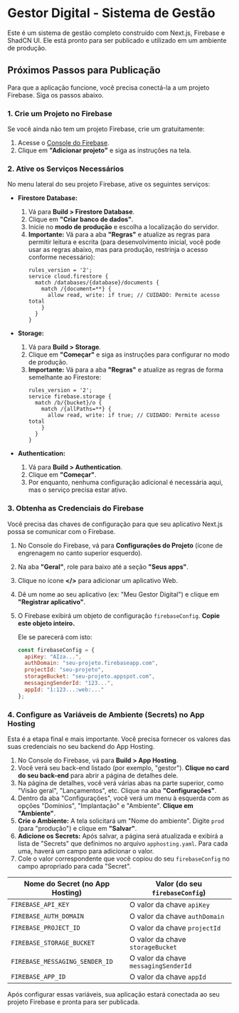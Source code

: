 # Gestor Digital - Sistema de Gestão

Este é um sistema de gestão completo construído com Next.js, Firebase e ShadCN UI. Ele está pronto para ser publicado e utilizado em um ambiente de produção.

## Próximos Passos para Publicação

Para que a aplicação funcione, você precisa conectá-la a um projeto Firebase. Siga os passos abaixo.

### 1. Crie um Projeto no Firebase

Se você ainda não tem um projeto Firebase, crie um gratuitamente:

1.  Acesse o [Console do Firebase](https://console.firebase.google.com/).
2.  Clique em **"Adicionar projeto"** e siga as instruções na tela.

### 2. Ative os Serviços Necessários

No menu lateral do seu projeto Firebase, ative os seguintes serviços:

*   **Firestore Database:**
    1.  Vá para **Build > Firestore Database**.
    2.  Clique em **"Criar banco de dados"**.
    3.  Inicie no **modo de produção** e escolha a localização do servidor.
    4.  **Importante:** Vá para a aba **"Regras"** e atualize as regras para permitir leitura e escrita (para desenvolvimento inicial, você pode usar as regras abaixo, mas para produção, restrinja o acesso conforme necessário):
        ```
        rules_version = '2';
        service cloud.firestore {
          match /databases/{database}/documents {
            match /{document=**} {
              allow read, write: if true; // CUIDADO: Permite acesso total
            }
          }
        }
        ```

*   **Storage:**
    1.  Vá para **Build > Storage**.
    2.  Clique em **"Começar"** e siga as instruções para configurar no modo de produção.
    3.  **Importante:** Vá para a aba **"Regras"** e atualize as regras de forma semelhante ao Firestore:
        ```
        rules_version = '2';
        service firebase.storage {
          match /b/{bucket}/o {
            match /{allPaths=**} {
              allow read, write: if true; // CUIDADO: Permite acesso total
            }
          }
        }
        ```

*   **Authentication:**
    1.  Vá para **Build > Authentication**.
    2.  Clique em **"Começar"**.
    3.  Por enquanto, nenhuma configuração adicional é necessária aqui, mas o serviço precisa estar ativo.

### 3. Obtenha as Credenciais do Firebase

Você precisa das chaves de configuração para que seu aplicativo Next.js possa se comunicar com o Firebase.

1.  No Console do Firebase, vá para **Configurações do Projeto** (ícone de engrenagem no canto superior esquerdo).
2.  Na aba **"Geral"**, role para baixo até a seção **"Seus apps"**.
3.  Clique no ícone **</>** para adicionar um aplicativo Web.
4.  Dê um nome ao seu aplicativo (ex: "Meu Gestor Digital") e clique em **"Registrar aplicativo"**.
5.  O Firebase exibirá um objeto de configuração `firebaseConfig`. **Copie este objeto inteiro.**

    Ele se parecerá com isto:
    ```javascript
    const firebaseConfig = {
      apiKey: "AIza...",
      authDomain: "seu-projeto.firebaseapp.com",
      projectId: "seu-projeto",
      storageBucket: "seu-projeto.appspot.com",
      messagingSenderId: "123...",
      appId: "1:123...:web:..."
    };
    ```

### 4. Configure as Variáveis de Ambiente (Secrets) no App Hosting

Esta é a etapa final e mais importante. Você precisa fornecer os valores das suas credenciais no seu backend do App Hosting.

1.  No Console do Firebase, vá para **Build > App Hosting**.
2.  Você verá seu back-end listado (por exemplo, "gestor"). **Clique no card do seu back-end** para abrir a página de detalhes dele.
3.  Na página de detalhes, você verá várias abas na parte superior, como "Visão geral", "Lançamentos", etc. Clique na aba **"Configurações"**.
4.  Dentro da aba "Configurações", você verá um menu à esquerda com as opções "Domínios", "Implantação" e "Ambiente". **Clique em "Ambiente"**.
5.  **Crie o Ambiente:** A tela solicitará um "Nome do ambiente". Digite `prod` (para "produção") e clique em **"Salvar"**.
6.  **Adicione os Secrets:** Após salvar, a página será atualizada e exibirá a lista de "Secrets" que definimos no arquivo `apphosting.yaml`. Para cada uma, haverá um campo para adicionar o valor.
7.  Cole o valor correspondente que você copiou do seu `firebaseConfig` no campo apropriado para cada "Secret".

| Nome do Secret (no App Hosting)       | Valor (do seu `firebaseConfig`)     |
| ------------------------------------- | ----------------------------------- |
| `FIREBASE_API_KEY`                    | O valor da chave `apiKey`           |
| `FIREBASE_AUTH_DOMAIN`                | O valor da chave `authDomain`       |
| `FIREBASE_PROJECT_ID`                 | O valor da chave `projectId`        |
| `FIREBASE_STORAGE_BUCKET`             | O valor da chave `storageBucket`    |
| `FIREBASE_MESSAGING_SENDER_ID`        | O valor da chave `messagingSenderId`|
| `FIREBASE_APP_ID`                     | O valor da chave `appId`            |

Após configurar essas variáveis, sua aplicação estará conectada ao seu projeto Firebase e pronta para ser publicada.
